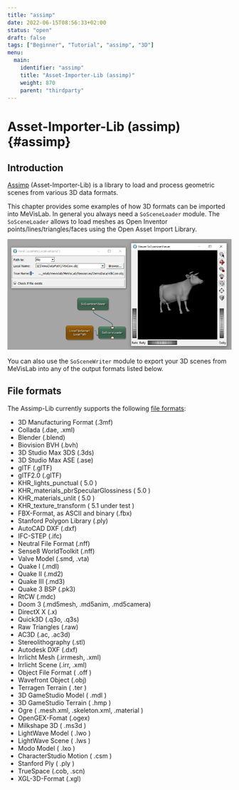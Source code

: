 ```yaml
---
title: "assimp"
date: 2022-06-15T08:56:33+02:00
status: "open"
draft: false
tags: ["Beginner", "Tutorial", "assimp", "3D"]
menu: 
  main:
    identifier: "assimp"
    title: "Asset-Importer-Lib (assimp)"
    weight: 870
    parent: "thirdparty"
---
```

# Asset-Importer-Lib (assimp) {#assimp}
## Introduction
[Assimp](http://www.assimp.org "assimp") (Asset-Importer-Lib) is a library to load and process geometric scenes from various 3D data formats.

This chapter provides some examples of how 3D formats can be imported into MeVisLab. In general you always need a `SoSceneLoader` module. The `SoSceneLoader` allows to load meshes as Open Inventor points/lines/triangles/faces using the Open Asset Import Library.

![SoSceneLoader](/images/tutorials/thirdparty/SoSceneLoader.png "SoSceneLoader")

You can also use the `SoSceneWriter` module to export your 3D scenes from MeVisLab into any of the output formats listed below.

## File formats
The Assimp-Lib currently supports the following [file formats](https://assimp-docs.readthedocs.io/en/v5.1.0/about/introduction.html):

* 3D Manufacturing Format (.3mf)
* Collada (.dae, .xml)
* Blender (.blend)
* Biovision BVH (.bvh)
* 3D Studio Max 3DS (.3ds)
* 3D Studio Max ASE (.ase)
* glTF (.glTF)
* glTF2.0 (.glTF)
* KHR_lights_punctual ( 5.0 )
* KHR_materials_pbrSpecularGlossiness ( 5.0 )
* KHR_materials_unlit ( 5.0 )
* KHR_texture_transform ( 5.1 under test )
* FBX-Format, as ASCII and binary (.fbx)
* Stanford Polygon Library (.ply)
* AutoCAD DXF (.dxf)
* IFC-STEP (.ifc)
* Neutral File Format (.nff)
* Sense8 WorldToolkit (.nff)
* Valve Model (.smd, .vta)
* Quake I (.mdl)
* Quake II (.md2)
* Quake III (.md3)
* Quake 3 BSP (.pk3)
* RtCW (.mdc)
* Doom 3 (.md5mesh, .md5anim, .md5camera)
* DirectX X (.x)
* Quick3D (.q3o, .q3s)
* Raw Triangles (.raw)
* AC3D (.ac, .ac3d)
* Stereolithography (.stl)
* Autodesk DXF (.dxf)
* Irrlicht Mesh (.irrmesh, .xml)
* Irrlicht Scene (.irr, .xml)
* Object File Format ( .off )
* Wavefront Object (.obj)
* Terragen Terrain ( .ter )
* 3D GameStudio Model ( .mdl )
* 3D GameStudio Terrain ( .hmp )
* Ogre ( .mesh.xml, .skeleton.xml, .material )
* OpenGEX-Fomat (.ogex)
* Milkshape 3D ( .ms3d )
* LightWave Model ( .lwo )
* LightWave Scene ( .lws )
* Modo Model ( .lxo )
* CharacterStudio Motion ( .csm )
* Stanford Ply ( .ply )
* TrueSpace (.cob, .scn)
* XGL-3D-Format (.xgl)
